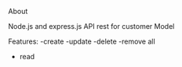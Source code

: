 About 

Node.js and express.js API rest for customer Model

Features: 
 -create
 -update
 -delete
 -remove all
 - read

